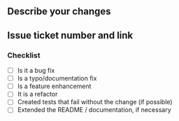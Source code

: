 ## Describe your changes

## Issue ticket number and link

### Checklist
- [ ] Is it a bug fix
- [ ] Is a typo/documentation fix
- [ ] Is a feature enhancement
- [ ] It is a refactor
- [ ] Created tests that fail without the change (if possible)
- [ ] Extended the README / documentation, if necessary
